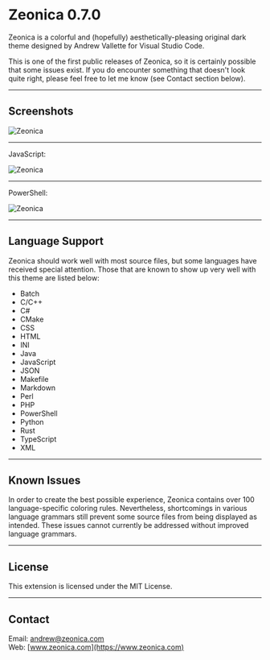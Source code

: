 # Zeonica 0.7.0

Zeonica is a colorful and (hopefully) aesthetically-pleasing original dark theme designed by Andrew Vallette for Visual Studio Code.

This is one of the first public releases of Zeonica, so it is certainly possible that some issues exist. If you do encounter something that doesn't look quite right, please feel free to let me know (see Contact section below).

---

## Screenshots

![Zeonica](https://zeonicacom.files.wordpress.com/2018/08/zeonica_9502.png "Zeonica")

---

JavaScript:

![Zeonica](https://zeonicacom.files.wordpress.com/2018/08/zeonica_javascript_8401.png "Zeonica (JavaScript)")

---

PowerShell:

![Zeonica](https://zeonicacom.files.wordpress.com/2018/08/zeonica_powershell_8401.png "Zeonica (PowerShell)")

---

## Language Support

Zeonica should work well with most source files, but some languages have received special attention. Those that are known to show up very well with this theme are listed below:

* Batch
* C/C++
* C#
* CMake
* CSS
* HTML
* INI
* Java
* JavaScript
* JSON
* Makefile
* Markdown
* Perl
* PHP
* PowerShell
* Python
* Rust
* TypeScript
* XML

---

## Known Issues

In order to create the best possible experience, Zeonica contains over 100 language-specific coloring rules. Nevertheless, shortcomings in various language grammars still prevent some source files from being displayed as intended. These issues cannot currently be addressed without improved language grammars.

---

## License

This extension is licensed under the MIT License.

---

## Contact

Email: andrew@zeonica.com<br>
Web: [www.zeonica.com](https://www.zeonica.com)<br>
